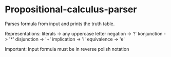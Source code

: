 # Propositional-calculus-parser
Parses formula from input and prints the truth table.

Representations:  literals -> any uppercase letter
                  negation -> '!'
                  konjunction -> '*'
                  disjunction -> '+'
                  implication -> 'i'
                  equivalence -> 'e'
                 
Important: Input formula must be in reverse polish notation
